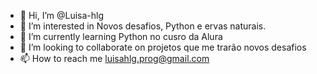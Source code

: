 - 👋 Hi, I’m @Luisa-hlg
- 👀 I’m interested in Novos desafios, Python e ervas naturais.
- 🌱 I’m currently learning Python no cusro da Alura
- 💞️ I’m looking to collaborate on projetos que me trarão novos desafios
- 📫 How to reach me luisahlg.prog@gmail.com

<!---
Luisa-hlg/Luisa-hlg is a ✨ special ✨ repository because its `README.md` (this file) appears on your GitHub profile.
You can click the Preview link to take a look at your changes.
--->
